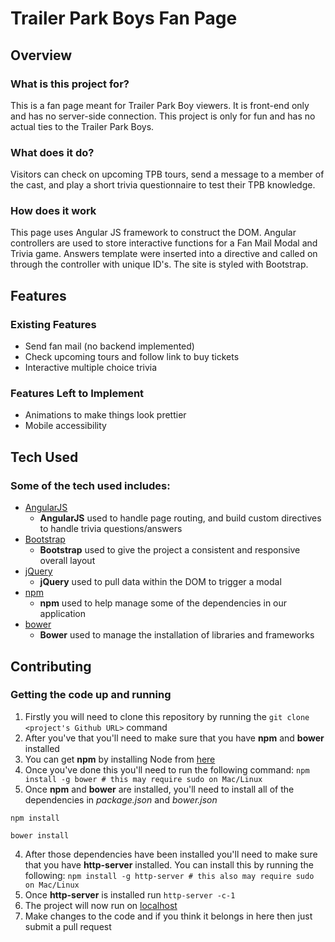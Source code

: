# Trailer Park Boys Fan Page
 
## Overview
 
### What is this project for?
 
This is a fan page meant for Trailer Park Boy viewers. It is front-end only and has no server-side connection. This project is only for fun and has no actual ties to the Trailer Park Boys.
 
### What does it do?
 
Visitors can check on upcoming TPB tours, send a message to a member of the cast, and play a short trivia questionnaire to test their TPB knowledge.
 
### How does it work
 
This page uses Angular JS framework to construct the DOM. Angular controllers are used to store interactive functions for a Fan Mail Modal and Trivia game. Answers template were inserted into a directive and called on through the controller with unique ID's. The site is styled with Bootstrap.
 
## Features
 
### Existing Features
- Send fan mail (no backend implemented)
- Check upcoming tours and follow link to buy tickets
- Interactive multiple choice trivia

### Features Left to Implement
- Animations to make things look prettier
- Mobile accessibility
 
## Tech Used

### Some of the tech used includes:
- [AngularJS](https://angularjs.org/)
    - **AngularJS** used to handle page routing, and build custom directives to handle trivia questions/answers
- [Bootstrap](http://getbootstrap.com/)
    - **Bootstrap** used to give the project a consistent and responsive overall layout
- [jQuery](https://jquery.com/)
    - **jQuery** used to pull data within the DOM to trigger a modal
- [npm](https://www.npmjs.com/)
    - **npm** used to help manage some of the dependencies in our application
- [bower](https://bower.io/)
    - **Bower** used to manage the installation of libraries and frameworks
 
## Contributing
 
### Getting the code up and running
1. Firstly you will need to clone this repository by running the ```git clone <project's Github URL>``` command
2. After you've that you'll need to make sure that you have **npm** and **bower** installed
  1. You can get **npm** by installing Node from [here](https://nodejs.org/en/)
  2. Once you've done this you'll need to run the following command:
     `npm install -g bower # this may require sudo on Mac/Linux`
3. Once **npm** and **bower** are installed, you'll need to install all of the dependencies in *package.json* and *bower.json*
  ```
  npm install
 
  bower install
  ```
4. After those dependencies have been installed you'll need to make sure that you have **http-server** installed. You can install this by running the following: ```npm install -g http-server # this also may require sudo on Mac/Linux```
5. Once **http-server** is installed run ```http-server -c-1```
6. The project will now run on [localhost](http://127.0.0.1:8080)
7. Make changes to the code and if you think it belongs in here then just submit a pull request